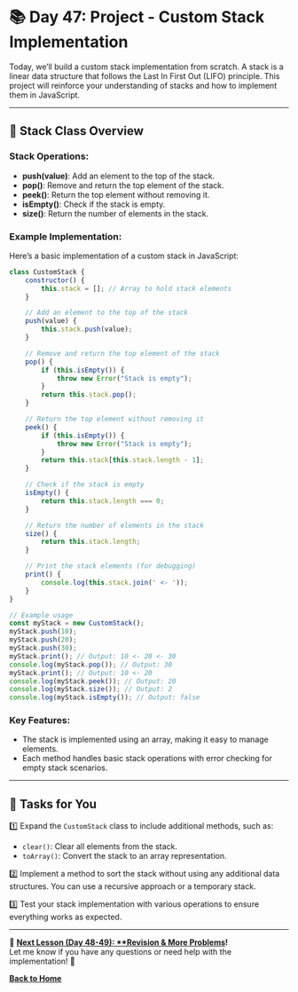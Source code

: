 # **📚 Day 47: Project - Custom Stack Implementation**  

Today, we’ll build a custom stack implementation from scratch. A stack is a linear data structure that follows the Last In First Out (LIFO) principle. This project will reinforce your understanding of stacks and how to implement them in JavaScript.

---

## **🔹 Stack Class Overview**  

### **Stack Operations**:
- **push(value)**: Add an element to the top of the stack.
- **pop()**: Remove and return the top element of the stack.
- **peek()**: Return the top element without removing it.
- **isEmpty()**: Check if the stack is empty.
- **size()**: Return the number of elements in the stack.

### **Example Implementation**:
Here’s a basic implementation of a custom stack in JavaScript:

```js
class CustomStack {
    constructor() {
        this.stack = []; // Array to hold stack elements
    }

    // Add an element to the top of the stack
    push(value) {
        this.stack.push(value);
    }

    // Remove and return the top element of the stack
    pop() {
        if (this.isEmpty()) {
            throw new Error("Stack is empty");
        }
        return this.stack.pop();
    }

    // Return the top element without removing it
    peek() {
        if (this.isEmpty()) {
            throw new Error("Stack is empty");
        }
        return this.stack[this.stack.length - 1];
    }

    // Check if the stack is empty
    isEmpty() {
        return this.stack.length === 0;
    }

    // Return the number of elements in the stack
    size() {
        return this.stack.length;
    }

    // Print the stack elements (for debugging)
    print() {
        console.log(this.stack.join(' <- '));
    }
}

// Example usage
const myStack = new CustomStack();
myStack.push(10);
myStack.push(20);
myStack.push(30);
myStack.print(); // Output: 10 <- 20 <- 30
console.log(myStack.pop()); // Output: 30
myStack.print(); // Output: 10 <- 20
console.log(myStack.peek()); // Output: 20
console.log(myStack.size()); // Output: 2
console.log(myStack.isEmpty()); // Output: false
```

### **Key Features**:
- The stack is implemented using an array, making it easy to manage elements.
- Each method handles basic stack operations with error checking for empty stack scenarios.

---

## **📝 Tasks for You**  
1️⃣ Expand the `CustomStack` class to include additional methods, such as:
   - `clear()`: Clear all elements from the stack.
   - `toArray()`: Convert the stack to an array representation.
  
2️⃣ Implement a method to sort the stack without using any additional data structures. You can use a recursive approach or a temporary stack.

3️⃣ Test your stack implementation with various operations to ensure everything works as expected.

---

🎯 **[Next Lesson (Day 48-49): **Revision & More Problems](../day_48-49/)!**  
Let me know if you have any questions or need help with the implementation! 🚀

[**Back to Home**](../../../)